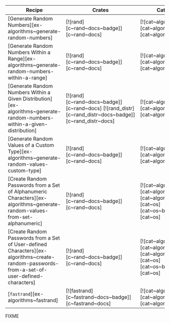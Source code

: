 | Recipe | Crates | Categories |
|--------|--------|------------|
| [Generate Random Numbers][ex-algorithms~generate-random-numbers] | [![rand][c~rand~docs~badge]][c~rand~docs] | [![cat~algorithms][cat~algorithms~badge]][cat~algorithms] |
| [Generate Random Numbers Within a Range][ex-algorithms~generate-random-numbers-within-a-range] | [![rand][c~rand~docs~badge]][c~rand~docs] | [![cat~algorithms][cat~algorithms~badge]][cat~algorithms] |
| [Generate Random Numbers Within a Given Distribution][ex-algorithms~generate-random-numbers-within-a-given-distribution] | [![rand][c~rand~docs~badge]][c~rand~docs] [![rand_distr][c~rand_distr~docs~badge]][c~rand_distr~docs] | [![cat~algorithms][cat~algorithms~badge]][cat~algorithms] |
| [Generate Random Values of a Custom Type][ex-algorithms~generate-random-values-custom-type] | [![rand][c~rand~docs~badge]][c~rand~docs] | [![cat~algorithms][cat~algorithms~badge]][cat~algorithms] |
| [Create Random Passwords from a Set of Alphanumeric Characters][ex-algorithms~generate-random-values-from-set-alphanumeric] | [![rand][c~rand~docs~badge]][c~rand~docs] | [![cat~algorithms][cat~algorithms~badge]][cat~algorithms] [![cat~os][cat~os~badge]][cat~os] |
| [Create Random Passwords from a Set of User-defined Characters][ex-algorithms~create-random-passwords-from-a-set-of-user-defined-characters] | [![rand][c~rand~docs~badge]][c~rand~docs] | [![cat~algorithms][cat~algorithms~badge]][cat~algorithms] [![cat~os][cat~os~badge]][cat~os] |
| [`fastrand`][ex-algorithms~fastrand] | [![fastrand][c~fastrand~docs~badge]][c~fastrand~docs] | [![cat~algorithms][cat~algorithms~badge]][cat~algorithms] |

<div class="hidden">
FIXME
</div>
